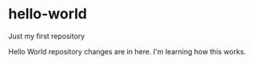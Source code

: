 # hello-world
Just my first repository

Hello World repository changes are in here.  I'm learning how this works. 
